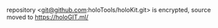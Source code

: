 repository <git@github.com:holoTools/holoKit.git> is encrypted, source moved to <https://holoGIT.ml/>
